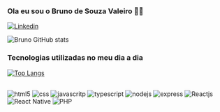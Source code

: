 
### Ola eu sou o Bruno de Souza Valeiro 👋🏽

[![Linkedin](https://img.shields.io/badge/LinkedIn-0077B5?style=for-the-badge&logo=linkedin&logoColor=white)](https://www.linkedin.com/in/bruno-souza-valeiro)

![Bruno GitHub stats](https://github-readme-stats.vercel.app/api?username=bsvleste&show_icons=true&theme=radical)

### Tecnologias utilizadas no meu dia a dia
[![Top Langs](https://github-readme-stats.vercel.app/api/top-langs/?username=bsvleste)](https://github.com/bsvleste/github-readme-stats)

<div style="display:inline_block"></br>
<img src="https://img.shields.io/badge/HTML5-E34F26?style=for-the-badge&logo=html5&logoColor=white" alt="html5" aling="center" />
<img src="https://img.shields.io/badge/CSS3-1572B6?style=for-the-badge&logo=css3&logoColor=white" alt="css" aling="center" />
<img src="https://img.shields.io/badge/JavaScript-F7DF1E?style=for-the-badge&logo=javascript&logoColor=black" alt="javascritp" aling="center" />
<img src="https://img.shields.io/badge/TypeScript-007ACC?style=for-the-badge&logo=typescript&logoColor=white" alt="typescript" aling="center" />
<img src="https://img.shields.io/badge/Node.js-43853D?style=for-the-badge&logo=node.js&logoColor=white" alt="nodejs" aling="center" />
<img src="https://img.shields.io/badge/Express.js-404D59?style=for-the-badge" alt="express" aling="center" />
<img src="https://img.shields.io/badge/React-20232A?style=for-the-badge&logo=react&logoColor=61DAFB" alt="Reactjs" aling="center" />
<img src="https://img.shields.io/badge/React_Native-20232A?style=for-the-badge&logo=react&logoColor=61DAFB" alt="React Native" aling="center" />
<img src="https://img.shields.io/badge/PHP-777BB4?style=for-the-badge&logo=php&logoColor=white" alt="PHP" aling="center" />

</div>
<br />
